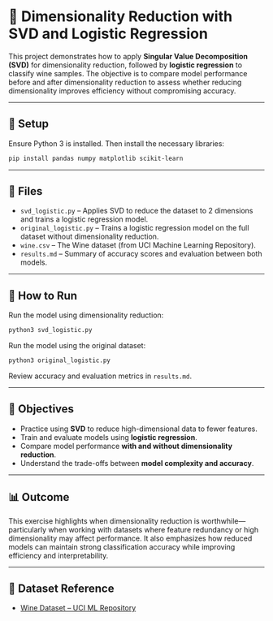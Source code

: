 # 🍷 Dimensionality Reduction with SVD and Logistic Regression

This project demonstrates how to apply **Singular Value Decomposition (SVD)** for dimensionality reduction, followed by **logistic regression** to classify wine samples. The objective is to compare model performance before and after dimensionality reduction to assess whether reducing dimensionality improves efficiency without compromising accuracy.

---

## 🔧 Setup

Ensure Python 3 is installed. Then install the necessary libraries:

```bash
pip install pandas numpy matplotlib scikit-learn
```

---

## 📁 Files

- `svd_logistic.py` – Applies SVD to reduce the dataset to 2 dimensions and trains a logistic regression model.
- `original_logistic.py` – Trains a logistic regression model on the full dataset without dimensionality reduction.
- `wine.csv` – The Wine dataset (from UCI Machine Learning Repository).
- `results.md` – Summary of accuracy scores and evaluation between both models.

---

## 🚀 How to Run

Run the model using dimensionality reduction:

```bash
python3 svd_logistic.py
```

Run the model using the original dataset:

```bash
python3 original_logistic.py
```

Review accuracy and evaluation metrics in `results.md`.

---

## 🎯 Objectives

- Practice using **SVD** to reduce high-dimensional data to fewer features.
- Train and evaluate models using **logistic regression**.
- Compare model performance **with and without dimensionality reduction**.
- Understand the trade-offs between **model complexity and accuracy**.

---

## 📊 Outcome

This exercise highlights when dimensionality reduction is worthwhile—particularly when working with datasets where feature redundancy or high dimensionality may affect performance. It also emphasizes how reduced models can maintain strong classification accuracy while improving efficiency and interpretability.

---

## 📎 Dataset Reference

- [Wine Dataset – UCI ML Repository](https://archive.ics.uci.edu/ml/datasets/Wine)

